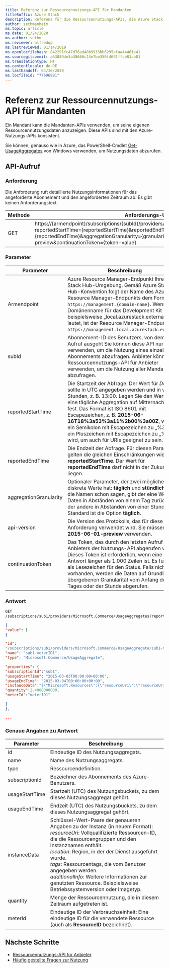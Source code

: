 ```yaml
---
title: Referenz zur Ressourcennutzungs-API für Mandanten
titleSuffix: Azure Stack
description: Referenz für die Ressourcennutzungs-APIs, die Azure Stack Hub-Nutzungsinformationen abrufen.
author: sethmanheim
ms.topic: article
ms.date: 01/24/2020
ms.author: sethm
ms.reviewer: alfredop
ms.lastreviewed: 01/14/2019
ms.openlocfilehash: 842291fc47d76ad40b9933bb6295efaa4446fe41
ms.sourcegitcommit: a630894e5a38666c24e7be350f4691ffce81ab81
ms.translationtype: HT
ms.contentlocale: de-DE
ms.lasthandoff: 04/16/2020
ms.locfileid: "77696881"
---
```

# <a name="tenant-resource-usage-api-reference"></a>Referenz zur Ressourcennutzungs-API für Mandanten

Ein Mandant kann die Mandanten-APIs verwenden, um seine eigenen Ressourcennutzungsdaten anzuzeigen. Diese APIs sind mit den Azure-Nutzungs-APIs konsistent.

Sie können, genauso wie in Azure, das PowerShell-Cmdlet [Get-UsageAggregates](/powershell/module/azurerm.usageaggregates/get-usageaggregates) von Windows verwenden, um Nutzungsdaten abzurufen.

## <a name="api-call"></a>API-Aufruf

### <a name="request"></a>Anforderung

Die Anforderung ruft detaillierte Nutzungsinformationen für das angeforderte Abonnement und den angeforderten Zeitraum ab. Es gibt keinen Anforderungstext.

| **Methode** | **Anforderungs-URI** |
| --- | --- |
| GET |https://{armendpoint}/subscriptions/{subId}/providers/Microsoft.Commerce/usageAggregates?reportedStartTime={reportedStartTime}&reportedEndTime={reportedEndTime}&aggregationGranularity={granularity}&api-version=2015-06-01-preview&continuationToken={token-value} |

### <a name="parameters"></a>Parameter

| **Parameter** | **Beschreibung** |
| --- | --- |
| Armendpoint |Azure Resource Manager-Endpunkt Ihrer Azure Stack Hub-Umgebung. Gemäß Azure Stack Hub-Konvention folgt der Name des Azure Resource Manager-Endpunkts dem Format `https://management.{domain-name}`. Wenn der Domänenname für das Development Kit beispielsweise „local.azurestack.external“ lautet, ist der Resource Manager-Endpunkt `https://management.local.azurestack.external`. |
| subId |Abonnement-ID des Benutzers, von dem der Aufruf ausgeht Sie können diese API nur verwenden, um die Nutzung eines einzelnen Abonnements abzufragen. Anbieter können die Ressourcennutzungs-API für Anbieter verwenden, um die Nutzung aller Mandanten abzufragen. |
| reportedStartTime |Die Startzeit der Abfrage. Der Wert für *DateTime* sollte in UTC angegeben werden und in vollen Stunden, z. B. 13:00. Legen Sie den Wert für eine tägliche Aggregation auf Mitternacht (UTC) fest. Das Format ist ISO 8601 mit Escapezeichen, z. B. **2015-06-16T18%3a53%3a11%2b00%3a00Z**, wobei ein Semikolon mit Escapezeichen zu „%3a“ und ein Pluszeichen mit Escapezeichen zu „%2b“ wird, um auch für URIs geeignet zu sein. |
| reportedEndTime |Die Endzeit der Abfrage. Für diesen Parameter gelten die gleichen Einschränkungen wie für **reportedStartTime**. Der Wert für **reportedEndTime** darf nicht in der Zukunft liegen. |
| aggregationGranularity |Optionaler Parameter, der zwei mögliche diskrete Werte hat: **täglich** und **stündlich**. Wie die Namen schon sagen, gibt der eine Wert Daten in Abständen von einem Tag zurück und der andere in Abständen von einer Stunde. Der Standard ist die Option **täglich**. |
| api-version |Die Version des Protokolls, das für diese Anforderung verwendet wird. Sie müssen **2015-06-01-preview** verwenden. |
| continuationToken |Das Token, das durch den letzten Aufruf des Anbieters der Nutzungs-API abgerufen wurde. Dieses Token ist erforderlich, wenn eine Antwort länger als 1.000 Zeilen ist. Es fungiert als Lesezeichen für den Status. Falls nicht vorhanden, werden die Daten auf Grundlage der übergebenen Granularität vom Anfang des Tages oder der Stunde abgerufen. |

### <a name="response"></a>Antwort

```html
GET
/subscriptions/sub1/providers/Microsoft.Commerce/UsageAggregates?reportedStartTime=reportedStartTime=2014-05-01T00%3a00%3a00%2b00%3a00&reportedEndTime=2015-06-01T00%3a00%3a00%2b00%3a00&aggregationGranularity=Daily&api-version=1.0
```

```json
{
"value": [
{

"id":
"/subscriptions/sub1/providers/Microsoft.Commerce/UsageAggregate/sub1-meterID1",
"name": "sub1-meterID1",
"type": "Microsoft.Commerce/UsageAggregate",

"properties": {
"subscriptionId":"sub1",
"usageStartTime": "2015-03-03T00:00:00+00:00",
"usageEndTime": "2015-03-04T00:00:00+00:00",
"instanceData":"{\"Microsoft.Resources\":{\"resourceUri\":\"resourceUri1\",\"location\":\"Alaska\",\"tags\":null,\"additionalInfo\":null}}",
"quantity":2.4000000000,
"meterId":"meterID1"

}
},

...
```

### <a name="response-details"></a>Genaue Angaben zu Antwort

| **Parameter** | **Beschreibung** |
| --- | --- |
| id |Eindeutige ID des Nutzungsaggregats. |
| name |Name des Nutzungsaggregats. |
| type |Ressourcendefinition. |
| subscriptionId |Bezeichner des Abonnements des Azure-Benutzers. |
| usageStartTime |Startzeit (UTC) des Nutzungsbuckets, zu dem dieses Nutzungsaggregat gehört. |
| usageEndTime |Endzeit (UTC) des Nutzungsbuckets, zu dem dieses Nutzungsaggregat gehört. |
| instanceData |Schlüssel-Wert-Paare der genaueren Angaben zu der Instanz (in neuem Format):<br>  *resourceUri*: Vollqualifizierte Ressourcen-ID, die die Ressourcengruppen und den Instanznamen enthält. <br>  *location*: Region, in der der Dienst ausgeführt wurde. <br>  *tags*: Ressourcentags, die vom Benutzer angegeben werden. <br>  *additionalInfo*: Weitere Informationen zur genutzten Ressource. Beispielsweise Betriebssystemversion oder Imagetyp. |
| quantity |Menge der Ressourcennutzung, die in diesem Zeitraum aufgetreten ist. |
| meterId |Eindeutige ID der Verbrauchseinheit: Eine eindeutige ID für die verwendete Ressource (auch als **ResourceID** bezeichnet). |

## <a name="next-steps"></a>Nächste Schritte

- [Ressourcennutzungs-API für Anbieter](azure-stack-provider-resource-api.md)
- [Häufig gestellte Fragen zur Nutzung](azure-stack-usage-related-faq.md)
